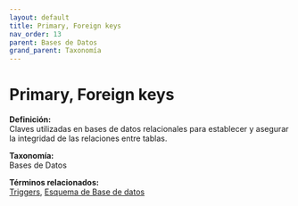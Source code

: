 ```yaml
---
layout: default
title: Primary, Foreign keys
nav_order: 13
parent: Bases de Datos
grand_parent: Taxonomía
---
```


# Primary, Foreign keys

**Definición:**  
Claves utilizadas en bases de datos relacionales para establecer y asegurar la integridad de las relaciones entre tablas.

**Taxonomía:**  
Bases de Datos

**Términos relacionados:**  
[Triggers](https://maleniski.github.io/diccionario-angl-tec-mx/docs/taxonomia/bases-de-datos/triggers.html), [Esquema de Base de datos](https://maleniski.github.io/diccionario-angl-tec-mx/docs/taxonomia/bases-de-datos/esquema-de-base-de-datos.html)
